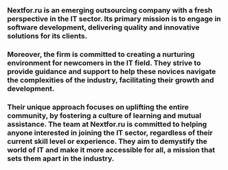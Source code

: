 ### Nextfor.ru is an emerging outsourcing company with a fresh perspective in the IT sector. Its primary mission is to engage in software development, delivering quality and innovative solutions for its clients.

### Moreover, the firm is committed to creating a nurturing environment for newcomers in the IT field. They strive to provide guidance and support to help these novices navigate the complexities of the industry, facilitating their growth and development.

### Their unique approach focuses on uplifting the entire community, by fostering a culture of learning and mutual assistance. The team at Nextfor.ru is committed to helping anyone interested in joining the IT sector, regardless of their current skill level or experience. They aim to demystify the world of IT and make it more accessible for all, a mission that sets them apart in the industry.




